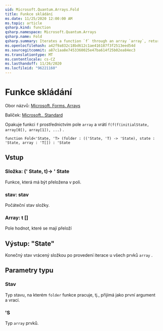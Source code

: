 ```yaml
---
uid: Microsoft.Quantum.Arrays.Fold
title: Funkce skládání
ms.date: 11/25/2020 12:00:00 AM
ms.topic: article
qsharp.kind: function
qsharp.namespace: Microsoft.Quantum.Arrays
qsharp.name: Fold
qsharp.summary: Iterates a function `f` through an array `array`, returning `f(f(f(initialState, array[0]), array[1]), ...)`.
ms.openlocfilehash: a42f9a832c18bd612c1ae416187f3f2513eed54d
ms.sourcegitcommit: a87c1aa8e7453360025e47ba614f25b02ea84ec3
ms.translationtype: MT
ms.contentlocale: cs-CZ
ms.lasthandoff: 11/26/2020
ms.locfileid: "96221160"
---
```

# <a name="fold-function"></a>Funkce skládání

Obor názvů: [Microsoft. Forms. Arrays](xref:Microsoft.Quantum.Arrays)

Balíček: [Microsoft.. Standard](https://nuget.org/packages/Microsoft.Quantum.Standard)


Opakuje funkci `f` prostřednictvím pole `array` a vrátí `f(f(f(initialState, array[0]), array[1]), ...)` .

```qsharp
function Fold<'State, 'T> (folder : (('State, 'T) -> 'State), state : 'State, array : 'T[]) : 'State
```


## <a name="input"></a>Vstup

### <a name="folder--statet---state"></a>Složka: (' State, t)-> ' State

Funkce, která má být přeložena v poli.


### <a name="state--state"></a>stav: stav

Počáteční stav složky.


### <a name="array--t"></a>Array: t []

Pole hodnot, které se mají přeloží



## <a name="output--state"></a>Výstup: "State"

Konečný stav vrácený složkou po provedení iterace u všech prvků `array` .

## <a name="type-parameters"></a>Parametry typu

### <a name="state"></a>Stav

Typ stavu, na kterém `folder` funkce pracuje, tj., přijímá jako první argument a vrací.
### <a name="t"></a>'S

Typ `array` prvků.